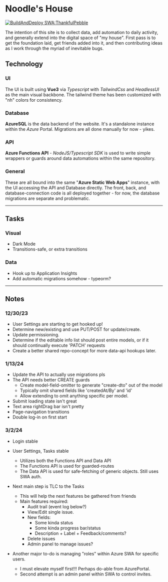 # Noodle's House

[![BuildAndDeploy SWA:ThankfulPebble](https://github.com/bparker-github/noodles-house/actions/workflows/azure-static-web-apps-thankful-pebble-0fd322f0f.yml/badge.svg?branch=main)](https://github.com/bparker-github/noodles-house/actions/workflows/azure-static-web-apps-thankful-pebble-0fd322f0f.yml)

The intention of this site is to collect data, add automation to daily activity, and generally extend into the digital space of "my house".
First pass is to get the foundation laid, get friends added into it, and then contributing ideas as I work through the myriad of inevitable bugs.

## Technology

### UI

The UI is built using **Vue3** via _Typescript_ with _TailwindCss_ and _HeadlessUI_ as the main visual backbone. The tailwind theme has been customized with "nh" colors for consistency.

### Database

**AzureSQL** is the data backend of the website. It's a standalone instance within the _Azure_ Portal.
Migrations are all done manually for now - yikes.

### API

**Azure Functions API** - _NodeJS/Typescript SDK_ is used to write simple wrappers or guards around data automations within the same repository.

### General

These are all bound into the same "**Azure Static Web Apps**" instance, with the UI accessing the API and Database directly. The front, back, and database-connection code is all deployed together - for now, the database migrations are separate and problematic.

---

## Tasks

### Visual

- Dark Mode
- Transitions-safe, or extra transitions

### Data

- Hook up to Application Insights
- Add automatic migrations somehow - typeorm?

---

## Notes

### 12/30/23

- User Settings are starting to get hooked up!
- Determine new/existing and use PUT/POST for update/create.
- Update permissioning.
- Determine if the editable info list should post entire models, or if it should continually execute 'PATCH' requests
- Create a better shared repo-concept for more data-api hookups later.

### 1/13/24

- Update the API to actually use migrations pls
- The API needs better CREATE guards
  - Create model-field-omitter to generate "create-dto" out of the model
  - Typically omit shared fields like 'createdAt/By' and 'id'
  - Allow extending to omit anything specific per model.
- Submit loading state isn't great
- Text area rightDrag bar isn't pretty
- Page-navigation transitions
- Double log-in on first start

### 3/2/24

- Login stable
- User Settings, Tasks stable
  - Utilizes both the Functions API and Data API
  - The Functions API is used for guarded-routes
  - The Data API is used for safe-fetching of generic objects. Still uses SWA auth.
- Next main step is TLC to the Tasks

  - This will help the next features be gathered from friends
  - Main features required:
    - Audit trail (event log below?)
    - View/Edit single issue.
    - New fields:
      - Some kinda status
      - Some kinda progress bar/status
      - Description + Label + Feedback/comments?
    - Delete issues
    - Admin panel to manage issues?

- Another major to-do is managing "roles" within Azure SWA for specific users.
  - I must elevate myself first!!! Perhaps do-able from AzurePortal.
  - Second attempt is an admin panel within SWA to control invites.
